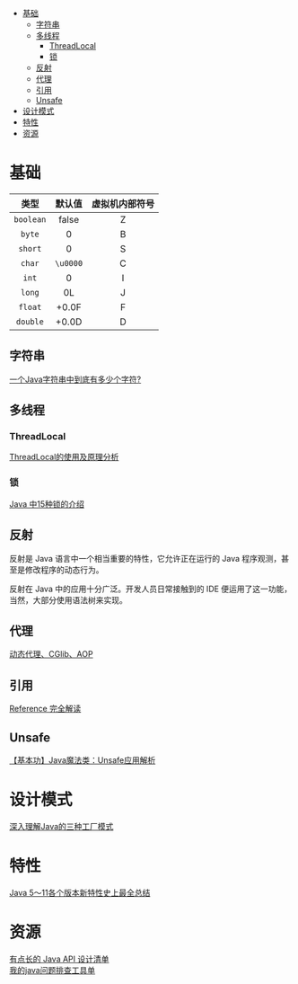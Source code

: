 <!-- TOC -->

- [基础](#基础)
    - [字符串](#字符串)
    - [多线程](#多线程)
        - [ThreadLocal](#threadlocal)
        - [锁](#锁)
    - [反射](#反射)
    - [代理](#代理)
    - [引用](#引用)
    - [Unsafe](#unsafe)
- [设计模式](#设计模式)
- [特性](#特性)
- [资源](#资源)

<!-- /TOC -->

# 基础

类型|默认值|虚拟机内部符号
:---:|:---:|:---:
`boolean`|false|Z
`byte`|0|B
`short`|0|S
`char`|`\u0000`|C
`int`|0|I
`long`|0L|J
`float`|+0.0F|F
`double`|+0.0D|D

## 字符串

[一个Java字符串中到底有多少个字符?](https://colobu.com/2019/01/04/how-many-charactors-in-a-java-string/?hmsr=toutiao.io&utm_medium=toutiao.io&utm_source=toutiao.io)<br>

## 多线程

### ThreadLocal

[ThreadLocal的使用及原理分析](https://mp.weixin.qq.com/s/bxIkMaCQ0PriZtSWT8wrXw)<br>

### 锁

[Java 中15种锁的介绍](https://mp.weixin.qq.com/s/qWhcgKxrWz0ei_pKlSynpA)<br>

## 反射

反射是 Java 语言中一个相当重要的特性，它允许正在运行的 Java 程序观测，甚至是修改程序的动态行为。

反射在 Java 中的应用十分广泛。开发人员日常接触到的 IDE 便运用了这一功能，当然，大部分使用语法树来实现。

## 代理

[动态代理、CGlib、AOP](https://mp.weixin.qq.com/s/lR2pJTy5cbX43YvaQ8uUgQ)<br>

## 引用

[Reference 完全解读](https://www.cnblogs.com/sanzao/p/10343166.html)<br>

## Unsafe

[【基本功】Java魔法类：Unsafe应用解析](https://mp.weixin.qq.com/s/h3MB8p0sEA7VnrMXFq9NBA)<br>

# 设计模式

[深入理解Java的三种工厂模式](https://mp.weixin.qq.com/s/3R42RC26wRq-xscuNEHc6g)<br>

# 特性

[Java 5～11各个版本新特性史上最全总结](https://mp.weixin.qq.com/s/6PgdGCulBm3Q5o75MJQVAA)<br>

# 资源

[有点长的 Java API 设计清单](https://mp.weixin.qq.com/s/RYBJXQKLJ4guqvz8vXZN9Q)<br>
[我的java问题排查工具单](https://mp.weixin.qq.com/s/nMdBYZjVmF8Tqz6KJLeAaQ)<br>